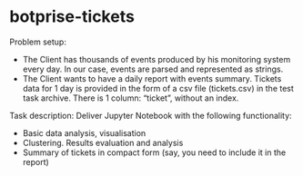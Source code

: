 # botprise-tickets

Problem setup:
- The Client has thousands of events produced by his monitoring system every day. In
our case, events are parsed and represented as strings.
- The Client wants to have a daily report with events summary. Tickets data for 1 day is
provided in the form of a csv file (tickets.csv) in the test task archive. There is 1
column: “ticket”, without an index.

Task description:
Deliver Jupyter Notebook with the following functionality:
- Basic data analysis, visualisation
- Clustering. Results evaluation and analysis
- Summary of tickets in compact form (say, you need to include it in the report)
